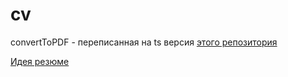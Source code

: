 # cv

convertToPDF - переписанная на ts версия [этого репозитория](https://github.com/buu700/html-resume)

[Идея резюме](https://www.templatemonster.com/ru/resumes/76948.html?aff=Rusability)